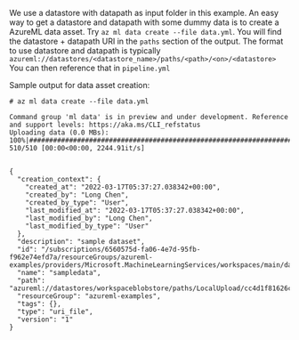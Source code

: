 
We use a datastore with datapath as input folder in this example. An easy way to get a datastore and datapath with some dummy data is to create a AzureML data asset. Try `az ml data create --file data.yml`. You will find the datastore + datapath URI in the `paths` section of the output. The format to use datastore and datapath is typically `azureml://datastores/<datastore_name>/paths/<path>/<on>/<datastore>` You can then reference that in `pipeline.yml`

Sample output for data asset creation:
```
# az ml data create --file data.yml 

Command group 'ml data' is in preview and under development. Reference and support levels: https://aka.ms/CLI_refstatus
Uploading data (0.0 MBs): 100%|#################################################################################################################################################################################################| 510/510 [00:00<00:00, 2244.91it/s]


{
  "creation_context": {
    "created_at": "2022-03-17T05:37:27.038342+00:00",
    "created_by": "Long Chen",
    "created_by_type": "User",
    "last_modified_at": "2022-03-17T05:37:27.038342+00:00",
    "last_modified_by": "Long Chen",
    "last_modified_by_type": "User"
  },
  "description": "sample dataset",
  "id": "/subscriptions/6560575d-fa06-4e7d-95fb-f962e74efd7a/resourceGroups/azureml-examples/providers/Microsoft.MachineLearningServices/workspaces/main/datasets/sampledata/versions/1",
  "name": "sampledata",
  "path": "azureml://datastores/workspaceblobstore/paths/LocalUpload/cc4d1f81626c8537b6e99dadbfeab622/data",
  "resourceGroup": "azureml-examples",
  "tags": {},
  "type": "uri_file",
  "version": "1"
}
```